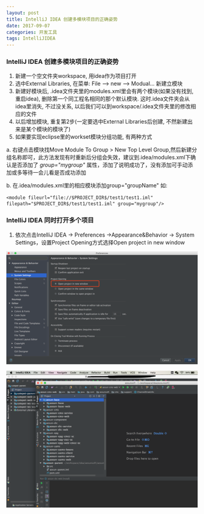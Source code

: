 ```yaml
---
layout: post
title: IntelliJ IDEA 创建多模块项目的正确姿势
date: 2017-09-07 
categories: 开发工具
tags: IntelliJIDEA
---
```


### IntelliJ IDEA 创建多模块项目的正确姿势

1. 新建一个空文件夹workspace, 用idea作为项目打开
2. 选中External Libraries, 在菜单: File --> new --> Modual... 新建立模块
3. 新建好模块后, .idea文件夹里的modules.xml里会有两个模块(如果没有找到, 重启idea), 删除第一个同工程名相同的那个默认模块. 这时.idea文件夹会从idea里消失, 不过没关系, 以后我们可以到workspace/.idea文件夹里的修改相应的文件
4. 以后增加模块, 重复第2步(一定要选中External Libraries后创建, 不然新建出来是某个模块的模块了)
5. 如果要实现eclipse里的workset模块分组功能, 有两种方式

a. 右键点击模块找Move Module To Group > New Top Level Group,然后新建分组名称即可，此方法发现有时重新后分组会失效，建议到.idea/modules.xml下确认是否添加了 *group="mygroup"* 属性，添加了说明成功了，没有添加可手动添加或多等待一会儿看是否成功添加

b. 在.idea/modules.xml里的相应模块添加group="groupName" 如:

```
<module fileurl="file://$PROJECT_DIR$/test1/test1.iml" filepath="$PROJECT_DIR$/test1/test1.iml" group="mygroup"/>
```

### IntelliJ IDEA 同时打开多个项目

1. 依次点击IntelliJ IDEA -> Preferences ->Appearance&Behavior -> System Settings，设置Project Opening方式选择Open project in new window

![](/images/posts/tools/multi-project.png)

![](/images/posts/tools/multi-project-show.png)

